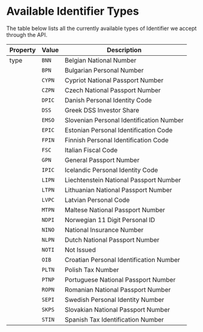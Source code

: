 # Available Identifier Types

The table below lists all the currently available types of Identifier we accept through the API.

| Property | Value | Description                              |
|----------|-------|------------------------------------------|
| type     | `BNN`   | Belgian National Number                  |
|          | `BPN`   | Bulgarian Personal Number                |
|          | `CYPN`  | Cypriot National Passport Number         |
|          | `CZPN`  | Czech National Passport Number           |
|          | `DPIC`  | Danish Personal Identity Code            |
|          | `DSS`   | Greek DSS Investor Share                 |
|          | `EMSO`  | Slovenian Personal Identification Number |
|          | `EPIC`  | Estonian Personal Identification Code    |
|          | `FPIN`  | Finnish Personal Identification Code     |
|          | `FSC`   | Italian Fiscal Code                      |
|          | `GPN`   | General Passport Number                  |
|          | `IPIC`  | Icelandic Personal Identity Code         |
|          | `LIPN`  | Liechtenstein National Passport Number   |
|          | `LTPN`  | Lithuanian National Passport Number      |
|          | `LVPC`  | Latvian Personal Code                    |
|          | `MTPN`  | Maltese National Passport Number         |
|          | `NDPI`  | Norwegian 11 Digit Personal ID           |
|          | `NINO`  | National Insurance Number                |
|          | `NLPN`  | Dutch National Passport Number           |
|          | `NOTI`  | Not Issued                               |
|          | `OIB`   | Croatian Personal Identification Number  |
|          | `PLTN`  | Polish Tax Number                        |
|          | `PTNP`  | Portuguese National Passport Number      |
|          | `ROPN`  | Romanian National Passport Number        |
|          | `SEPI`  | Swedish Personal Identity Number         |
|          | `SKPS`  | Slovakian National Passport Number       |
|          | `STIN`  | Spanish Tax Identification Number        |